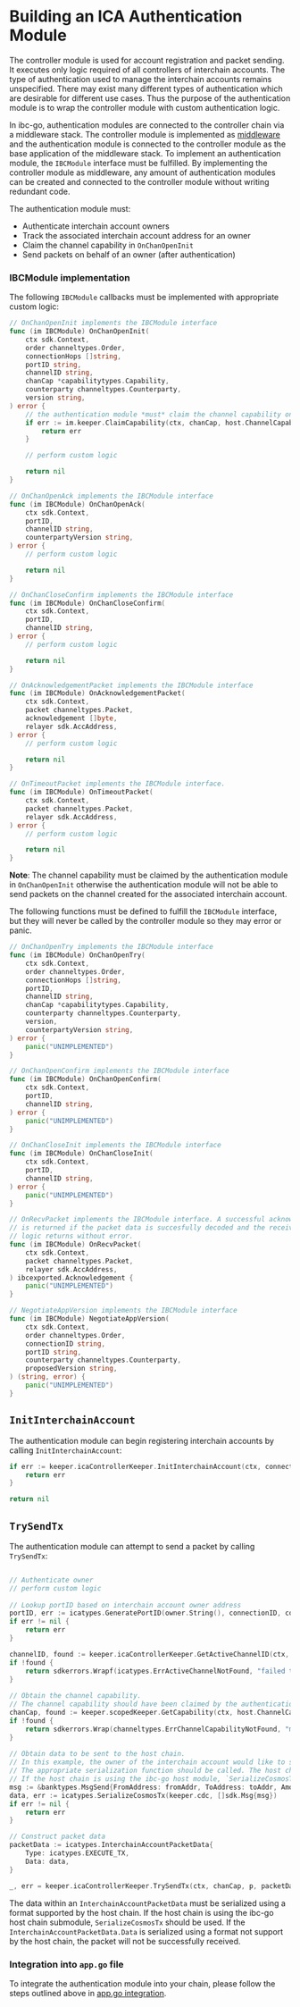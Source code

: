 <!--
order: 3
-->

# Building an ICA Authentication Module

The controller module is used for account registration and packet sending. 
It executes only logic required of all controllers of interchain accounts. 
The type of authentication used to manage the interchain accounts remains unspecified. 
There may exist many different types of authentication which are desirable for different use cases. 
Thus the purpose of the authentication module is to wrap the controller module with custom authentication logic.

In ibc-go, authentication modules are connected to the controller chain via a middleware stack.
The controller module is implemented as [middleware](https://github.com/cosmos/ibc/tree/master/spec/app/ics-030-middleware) and the authentication module is connected to the controller module as the base application of the middleware stack. 
To implement an authentication module, the `IBCModule` interface must be fulfilled. 
By implementing the controller module as middleware, any amount of authentication modules can be created and connected to the controller module without writing redundant code. 

The authentication module must:
- Authenticate interchain account owners
- Track the associated interchain account address for an owner
- Claim the channel capability in `OnChanOpenInit`
- Send packets on behalf of an owner (after authentication)

### IBCModule implementation

The following `IBCModule` callbacks must be implemented with appropriate custom logic:

```go
// OnChanOpenInit implements the IBCModule interface
func (im IBCModule) OnChanOpenInit(
    ctx sdk.Context,
    order channeltypes.Order,
    connectionHops []string,
    portID string,
    channelID string,
    chanCap *capabilitytypes.Capability,
    counterparty channeltypes.Counterparty,
    version string,
) error {
    // the authentication module *must* claim the channel capability on OnChanOpenInit
    if err := im.keeper.ClaimCapability(ctx, chanCap, host.ChannelCapabilityPath(portID, channelID)); err != nil {
        return err
    }

    // perform custom logic

    return nil
}

// OnChanOpenAck implements the IBCModule interface
func (im IBCModule) OnChanOpenAck(
    ctx sdk.Context,
    portID,
    channelID string,
    counterpartyVersion string,
) error {
    // perform custom logic

    return nil
}

// OnChanCloseConfirm implements the IBCModule interface
func (im IBCModule) OnChanCloseConfirm(
    ctx sdk.Context,
    portID,
    channelID string,
) error {
    // perform custom logic

    return nil
}

// OnAcknowledgementPacket implements the IBCModule interface
func (im IBCModule) OnAcknowledgementPacket(
    ctx sdk.Context,
    packet channeltypes.Packet,
    acknowledgement []byte,
    relayer sdk.AccAddress,
) error {
    // perform custom logic

    return nil
}

// OnTimeoutPacket implements the IBCModule interface.
func (im IBCModule) OnTimeoutPacket(
    ctx sdk.Context,
    packet channeltypes.Packet,
    relayer sdk.AccAddress,
) error {
    // perform custom logic

    return nil
}
```

**Note**: The channel capability must be claimed by the authentication module in `OnChanOpenInit` otherwise the authentication module will not be able to send packets on the channel created for the associated interchain account. 

The following functions must be defined to fulfill the `IBCModule` interface, but they will never be called by the controller module so they may error or panic.

```go
// OnChanOpenTry implements the IBCModule interface
func (im IBCModule) OnChanOpenTry(
    ctx sdk.Context,
    order channeltypes.Order,
    connectionHops []string,
    portID,
    channelID string,
    chanCap *capabilitytypes.Capability,
    counterparty channeltypes.Counterparty,
    version,
    counterpartyVersion string,
) error {
    panic("UNIMPLEMENTED")
}

// OnChanOpenConfirm implements the IBCModule interface
func (im IBCModule) OnChanOpenConfirm(
    ctx sdk.Context,
    portID,
    channelID string,
) error {
    panic("UNIMPLEMENTED")
}

// OnChanCloseInit implements the IBCModule interface
func (im IBCModule) OnChanCloseInit(
    ctx sdk.Context,
    portID,
    channelID string,
) error {
    panic("UNIMPLEMENTED")
}

// OnRecvPacket implements the IBCModule interface. A successful acknowledgement
// is returned if the packet data is succesfully decoded and the receive application
// logic returns without error.
func (im IBCModule) OnRecvPacket(
    ctx sdk.Context,
    packet channeltypes.Packet,
    relayer sdk.AccAddress,
) ibcexported.Acknowledgement {
    panic("UNIMPLEMENTED")
}

// NegotiateAppVersion implements the IBCModule interface
func (im IBCModule) NegotiateAppVersion(
    ctx sdk.Context,
    order channeltypes.Order,
    connectionID string,
    portID string,
    counterparty channeltypes.Counterparty,
    proposedVersion string,
) (string, error) {
    panic("UNIMPLEMENTED")
}
```

## `InitInterchainAccount`

The authentication module can begin registering interchain accounts by calling `InitInterchainAccount`:

```go
if err := keeper.icaControllerKeeper.InitInterchainAccount(ctx, connectionID, counterpartyConnectionID, owner.String()); err != nil {
    return err
}

return nil
```

## `TrySendTx`

The authentication module can attempt to send a packet by calling `TrySendTx`:
```go

// Authenticate owner
// perform custom logic
    
// Lookup portID based on interchain account owner address
portID, err := icatypes.GeneratePortID(owner.String(), connectionID, counterpartyConnectionID)
if err != nil {
    return err
}

channelID, found := keeper.icaControllerKeeper.GetActiveChannelID(ctx, portID)
if !found {
    return sdkerrors.Wrapf(icatypes.ErrActiveChannelNotFound, "failed to retrieve active channel for port %s", portId)
}
    
// Obtain the channel capability. 
// The channel capability should have been claimed by the authentication module in OnChanOpenInit
chanCap, found := keeper.scopedKeeper.GetCapability(ctx, host.ChannelCapabilityPath(portID, channelID))
if !found {
    return sdkerrors.Wrap(channeltypes.ErrChannelCapabilityNotFound, "module does not own channel capability")
}
    
// Obtain data to be sent to the host chain. 
// In this example, the owner of the interchain account would like to send a bank MsgSend to the host chain. 
// The appropriate serialization function should be called. The host chain must be able to deserialize the transaction. 
// If the host chain is using the ibc-go host module, `SerializeCosmosTx` should be used. 
msg := &banktypes.MsgSend{FromAddress: fromAddr, ToAddress: toAddr, Amount: amt}
data, err := icatypes.SerializeCosmosTx(keeper.cdc, []sdk.Msg{msg})
if err != nil {
    return err
}

// Construct packet data
packetData := icatypes.InterchainAccountPacketData{
    Type: icatypes.EXECUTE_TX,
    Data: data,
}

_, err = keeper.icaControllerKeeper.TrySendTx(ctx, chanCap, p, packetData)
```

The data within an `InterchainAccountPacketData` must be serialized using a format supported by the host chain. 
If the host chain is using the ibc-go host chain submodule, `SerializeCosmosTx` should be used. If the `InterchainAccountPacketData.Data` is serialized using a format not support by the host chain, the packet will not be successfully received.  

### Integration into `app.go` file

To integrate the authentication module into your chain, please follow the steps outlined above in [app.go integration](./integration.md#example-integration).
